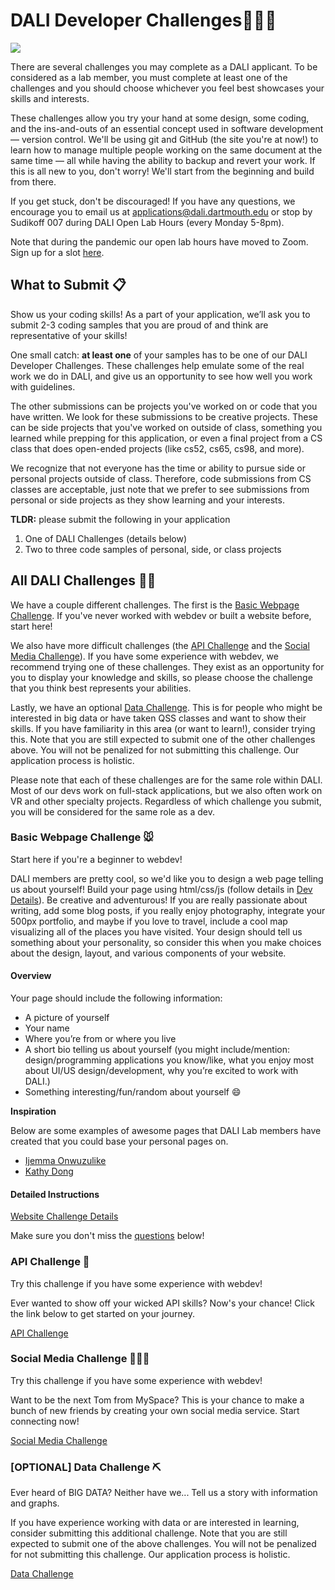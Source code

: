 # DALI Developer Challenges👩🏾‍💻

![](docs/imgs/dali-mondays.gif)

There are several challenges you may complete as a DALI applicant. To be considered as a lab member, you must complete at least one of the challenges and you should choose whichever you feel best showcases your skills and interests.

These challenges allow you try your hand at some design, some coding, and the ins-and-outs of an essential concept used in software development — version control. We'll be using git and GitHub (the site you're at now!) to learn how to manage multiple people working on the same document at the same time — all while having the ability to backup and revert your work. If this is all new to you, don't worry! We'll start from the beginning and build from there.

If you get stuck, don't be discouraged! If you have any questions, we encourage you to email us at applications@dali.dartmouth.edu or stop by Sudikoff 007 during DALI Open Lab Hours (every Monday 5-8pm).

Note that during the pandemic our open lab hours have moved to Zoom. Sign up for a slot [here](https://calendly.com/dalilab/open-lab-hours-indiv-appt).

## What to Submit 📋

Show us your coding skills! As a part of your application, we’ll ask you to submit 2-3 coding samples that you are proud of and think are representative of your skills!

One small catch: **at least one** of your samples has to be one of our DALI Developer Challenges. These challenges help emulate some of the real work we do in DALI, and give us an opportunity to see how well you work with guidelines.

The other submissions can be projects you've worked on or code that you have written. We look for these submissions to be creative projects. These can be side projects that you've worked on outside of class, something you learned while prepping for this application, or even a final project from a CS class that does open-ended projects (like cs52, cs65, cs98, and more).

We recognize that not everyone has the time or ability to pursue side or personal projects outside of class. Therefore, code submissions from CS classes are acceptable, just note that we prefer to see submissions from personal or side projects as they show learning and your interests.

**TLDR:** please submit the following in your application

1. One of DALI Challenges (details below)
2. Two to three code samples of personal, side, or class projects

## All DALI Challenges 🏃‍♂️

We have a couple different challenges. The first is the [Basic Webpage Challenge](#basic-webpage-challenge-🐭). If you've never worked with webdev or built a website before, start here!

We also have more difficult challenges (the [API Challenge](#api-challenge-📡) and the [Social Media Challenge](#social-media-challenge-💆🏻‍♀️)). If you have some experience with webdev, we recommend trying one of these challenges. They exist as an opportunity for you to display your knowledge and skills, so please choose the challenge that you think best represents your abilities.

Lastly, we have an optional [Data Challenge](#[optional]-data-challenge-⛏). This is for people who might be interested in big data or have taken QSS classes and want to show their skills. If you have familiarity in this area (or want to learn!), consider trying this. Note that you are still expected to submit one of the other challenges above. You will not be penalized for not submitting this challenge. Our application process is holistic.

Please note that each of these challenges are for the same role within DALI. Most of our devs work on full-stack applications, but we also often work on VR and other specialty projects. Regardless of which challenge you submit, you will be considered for the same role as a dev.

### Basic Webpage Challenge 🐭

Start here if you're a beginner to webdev!

DALI members are pretty cool, so we'd like you to design a web page telling us about yourself! Build your page using html/css/js (follow details in [Dev Details](#detailed-instructions)). Be creative and adventurous! If you are really passionate about writing, add some blog posts, if you really enjoy photography, integrate your 500px portfolio, and maybe if you love to travel, include a cool map visualizing all of the places you have visited. Your design should tell us something about your personality, so consider this when you make choices about the design, layout, and various components of your website.

#### Overview

Your page should include the following information:

* A picture of yourself
* Your name
* Where you’re from or where you live
* A short bio telling us about yourself (you might include/mention: design/programming applications you know/like, what you enjoy most about UI/US design/development, why you’re excited to work with DALI.)
* Something interesting/fun/random about yourself :smile:

**Inspiration**

Below are some examples of awesome pages that DALI Lab members have created that you could base your personal pages on.

* [Ijemma Onwuzulike](http://ijemmao.me)
* [Kathy Dong](http://kathydong.com/)
  
#### Detailed Instructions

[Website Challenge Details](./docs/website_challenge.md)

Make sure you don't miss the [questions](#questions) below!

### API Challenge 📡

Try this challenge if you have some experience with webdev!

Ever wanted to show off your wicked API skills? Now's your chance! Click the link below to get started on your journey.

[API Challenge](./docs/APIChallenge.md)

### Social Media Challenge 💆🏻‍♀️

Try this challenge if you have some experience with webdev!

Want to be the next Tom from MySpace? This is your chance to make a bunch of new friends by creating your own social media service. Start connecting now!

[Social Media Challenge](./docs/SocialMediaChallenge.md)

### [OPTIONAL] Data Challenge ⛏

Ever heard of BIG DATA? Neither have we... Tell us a story with information and graphs.

If you have experience working with data or are interested in learning, consider submitting this additional challenge. Note that you are still expected to submit one of the above challenges. You will not be penalized for not submitting this challenge. Our application process is holistic.

[Data Challenge](./docs/DataChallenge.md)
